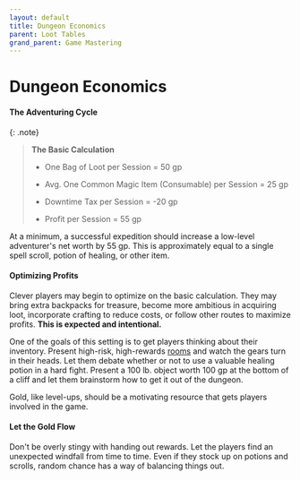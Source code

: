 ```yaml
---
layout: default
title: Dungeon Economics
parent: Loot Tables
grand_parent: Game Mastering
---
```


# Dungeon Economics

#### The Adventuring Cycle

{: .note}
> **The Basic Calculation**
> 
> * One Bag of Loot per Session = 50 gp
>
> * Avg. One Common Magic Item (Consumable) per Session = 25 gp
>
> * Downtime Tax per Session = -20 gp
>
> * Profit per Session = 55 gp

At a minimum, a successful expedition should increase a low-level adventurer's net worth by 55 gp. This is approximately equal to a single spell scroll, potion of healing, or other item.


#### Optimizing Profits

Clever players may begin to optimize on the basic calculation. They may bring extra backpacks for treasure, become more ambitious in acquiring loot, incorporate crafting to reduce costs, or follow other routes to maximize profits. **This is expected and intentional.**

One of the goals of this setting is to get players thinking about their inventory. Present high-risk, high-rewards [rooms](../oneshot/rooms) and watch the gears turn in their heads. Let them debate whether or not to use a valuable healing potion in a hard fight. Present a 100 lb. object worth 100 gp at the bottom of a cliff and let them brainstorm how to get it out of the dungeon.

Gold, like level-ups, should be a motivating resource that gets players involved in the game.


#### Let the Gold Flow

Don't be overly stingy with handing out rewards. Let the players find an unexpected windfall from time to time. Even if they stock up on potions and scrolls, random chance has a way of balancing things out.